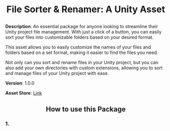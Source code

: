 # <p align="center"> File Sorter & Renamer: A Unity Asset </p>

**Description**:
An essential package for anyone looking to streamline their Unity project file management. With just a click of a button, you can easily sort your files into customizable folders based on your desired format. 

This asset allows you to easily customize the names of your files and folders based on a set format, making it easier to find the files you need. 

Not only can you sort and rename files in your Unity project, but you can also add your own directories with custom extensions, allowing you to sort and manage files of your Unity project with ease.

**Version**: 1.0.0

**Asset Store**: [Link](https://u3d.as/34DZ)

## <p align="center"> How to use this Package </p>

### 1. 
